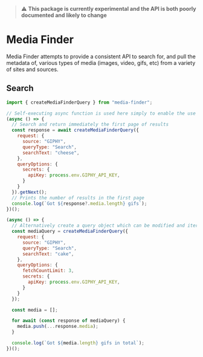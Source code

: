 > :warning: **This package is currently experimental and the API is both poorly documented and likely to change**

# Media Finder

Media Finder attempts to provide a consistent API to search for, and pull the metadata of, various types of media (images, video, gifs, etc) from a variety of sites and sources.

## Search

```js
import { createMediaFinderQuery } from "media-finder";

// Self-executing async function is used here simply to enable the use of await.
(async () => {
  // Search and return immediately the first page of results
  const response = await createMediaFinderQuery({
    request: {
      source: "GIPHY",
      queryType: "Search",
      searchText: "cheese",
    },
    queryOptions: {
      secrets: {
        apiKey: process.env.GIPHY_API_KEY,
      }
    }
  }).getNext();
  // Prints the number of results in the first page
  console.log(`Got ${response?.media.length} gifs`);
})();

(async () => {
  // Alternatively create a query object which can be modified and iterated over
  const mediaQuery = createMediaFinderQuery({
    request: {
      source: "GIPHY",
      queryType: "Search",
      searchText: "cake",
    },
    queryOptions: {
      fetchCountLimit: 3,
      secrets: {
        apiKey: process.env.GIPHY_API_KEY,
      }
    }
  });

  const media = [];

  for await (const response of mediaQuery) {
    media.push(...response.media);
  }

  console.log(`Got ${media.length} gifs in total`);
})();
```
